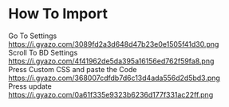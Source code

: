 # How To Import
Go To Settings                          
https://i.gyazo.com/3089fd2a3d648d47b23e0e1505f41d30.png                                                    
Scroll To BD Settings
https://i.gyazo.com/4f41962de5da395a16156ed762f59fa8.png                          
Press Custom CSS and paste the Code                          
https://i.gyazo.com/368007cdfdb7d6c13d4ada556d2d5bd3.png                          
Press update                          
https://i.gyazo.com/0a61f335e9323b6236d177f331ac22ff.png
